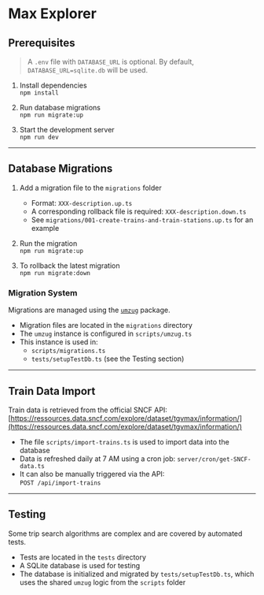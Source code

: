 # Max Explorer

## Prerequisites

> A `.env` file with `DATABASE_URL` is optional. By default, `DATABASE_URL=sqlite.db` will be used.

1. Install dependencies  
   `npm install`

2. Run database migrations  
   `npm run migrate:up`

3. Start the development server  
   `npm run dev`

---

## Database Migrations

1. Add a migration file to the `migrations` folder
   - Format: `XXX-description.up.ts`
   - A corresponding rollback file is required: `XXX-description.down.ts`
   - See `migrations/001-create-trains-and-train-stations.up.ts` for an example

2. Run the migration  
   `npm run migrate:up`

3. To rollback the latest migration  
   `npm run migrate:down`

### Migration System

Migrations are managed using the [`umzug`](https://github.com/sequelize/umzug) package.

- Migration files are located in the `migrations` directory
- The `umzug` instance is configured in `scripts/umzug.ts`
- This instance is used in:
   - `scripts/migrations.ts`
   - `tests/setupTestDb.ts` (see the Testing section)

---

## Train Data Import

Train data is retrieved from the official SNCF API:  
[https://ressources.data.sncf.com/explore/dataset/tgvmax/information/](https://ressources.data.sncf.com/explore/dataset/tgvmax/information/)

- The file `scripts/import-trains.ts` is used to import data into the database
- Data is refreshed daily at 7 AM using a cron job: `server/cron/get-SNCF-data.ts`
- It can also be manually triggered via the API:  
  `POST /api/import-trains`

---

## Testing

Some trip search algorithms are complex and are covered by automated tests.

- Tests are located in the `tests` directory
- A SQLite database is used for testing
- The database is initialized and migrated by `tests/setupTestDb.ts`, which uses the shared `umzug` logic from the `scripts` folder
